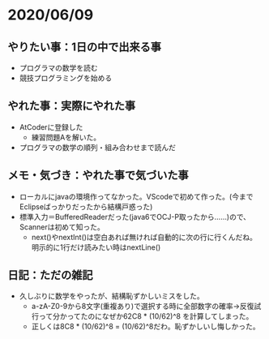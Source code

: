 # 2020/06/09

## やりたい事：1日の中で出来る事
- プログラマの数学を読む
- 競技プログラミングを始める

## やれた事：実際にやれた事
- AtCoderに登録した
  - 練習問題Aを解いた。
- プログラマの数学の順列・組み合わせまで読んだ

## メモ・気づき：やれた事で気づいた事
- ローカルにjavaの環境作ってなかった。VScodeで初めて作った。(今までEclipseばっかりだったから結構戸惑った)
- 標準入力＝BufferedReaderだった(java6でOCJ-P取ったから……)ので、Scannerは初めて知った。
  - next()やnextInt()は空白あれば無ければ自動的に次の行に行くんだね。明示的に1行だけ読みたい時はnextLine()

## 日記：ただの雑記
- 久しぶりに数学をやったが、結構恥ずかしいミスをした。
  - a-zA-Z0-9から8文字(重複あり)で選択する時に全部数字の確率→反復試行って分かってたのになぜか62C8 * (10/62)^8 を計算してしまった。
  - 正しくは8C8 * (10/62)^8 = (10/62)^8だわ。恥ずかしいし悔しかった。
